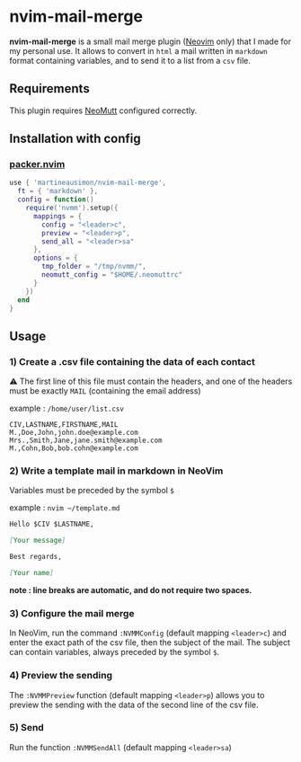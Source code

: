 # nvim-mail-merge

**nvim-mail-merge** is a small mail merge plugin ([Neovim](https://github.com/neovim/neovim) only) that I made for my personal use. It allows to convert in `html` a mail written in `markdown` format containing variables, and to send it to a list from a `csv` file.

## Requirements

This plugin requires [NeoMutt](https://github.com/neomutt) configured correctly.

## Installation with config

### [packer.nvim](https://github.com/wbthomason/packer.nvim)

```lua
use { 'martineausimon/nvim-mail-merge',
  ft = { 'markdown' },
  config = function()
    require('nvmm').setup({
      mappings = {
        config = "<leader>c",
        preview = "<leader>p",
        send_all = "<leader>sa"
      },
      options = {
        tmp_folder = "/tmp/nvmm/", 
        neomutt_config = "$HOME/.neomuttrc"
      }
    })
  end
}
```

## Usage

### 1) Create a .csv file containing the data of each contact

⚠ The first line of this file must contain the headers, and one of the headers must be exactly `MAIL` (containing the email address)

example : `/home/user/list.csv`

```csv
CIV,LASTNAME,FIRSTNAME,MAIL
M.,Doe,John,john.doe@example.com
Mrs.,Smith,Jane,jane.smith@example.com
M.,Cohn,Bob,bob.cohn@example.com
```
### 2) Write a template mail in markdown in NeoVim

Variables must be preceded by the symbol `$`

example : `nvim ~/template.md`

```markdown
Hello $CIV $LASTNAME,

[Your message]

Best regards,

[Your name]
```

**note : line breaks are automatic, and do not require two spaces.**

### 3) Configure the mail merge

In NeoVim, run the command `:NVMMConfig` (default mapping `<leader>c`) and enter the exact path of the csv file, then the subject of the mail. The subject can contain variables, always preceded by the symbol `$`.

### 4) Preview the sending

The `:NVMMPreview` function (default mapping `<leader>p`) allows you to preview the sending with the data of the second line of the csv file.

### 5) Send

Run the function `:NVMMSendAll` (default mapping `<leader>sa`)
